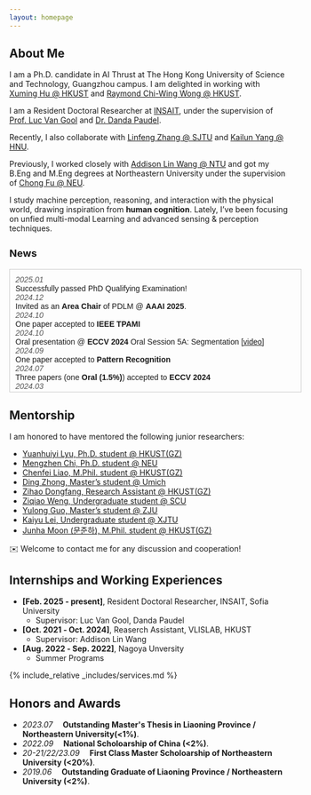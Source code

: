 ```yaml
---
layout: homepage
---
```



## About Me
I am a Ph.D. candidate in AI Thrust at The Hong Kong University of Science and Technology, Guangzhou campus. I am delighted in working with [Xuming Hu @ HKUST](https://xuminghu.github.io/) and [Raymond Chi-Wing Wong @ HKUST](https://www.cse.ust.hk/~raywong/). 

I am a Resident Doctoral Researcher at [INSAIT](https://insait.ai/), under the supervision of [Prof. Luc Van Gool](https://insait.ai/prof-luc-van-gool/) and [Dr. Danda Paudel](https://insait.ai/dr-danda-paudel/).

Recently, I also collaborate with [Linfeng Zhang @ SJTU](http://www.zhanglinfeng.tech/) and [Kailun Yang @ HNU](https://www.yangkailun.com/).

Previously, I worked closely with [Addison Lin Wang @ NTU](https://scholar.google.com.hk/citations?user=SReb2csAAAAJ&hl=zh-CN) and got my B.Eng and M.Eng degrees at Northeastern University under the supervision of [Chong Fu @ NEU](https://scholar.google.com.hk/citations?user=xq76xEMAAAAJ&hl=zh-CN).

I study machine perception, reasoning, and interaction with the physical world, drawing inspiration from **human cognition**. Lately, I’ve been focusing on unfied multi-modal Learning and advanced sensing & perception techniques. 


<!DOCTYPE html>
<html lang="en">
<head>
  <meta charset="UTF-8">
  <meta name="viewport" content="width=device-width, initial-scale=1.0">
  <title>News Scroll</title>
  <style>
    /* 容器样式 */
    .news-container {
      width: 100%;
      max-height: 200px; /* 可以根据需要调整窗口的高度 */
      overflow-y: auto;  /* 垂直滚动 */
      border: 1px solid #ccc; /* 可选边框样式 */
      padding: 10px;
      font-family: Arial, sans-serif;
    }

    /* 新闻条目的样式 */
    .news-item {
      margin-bottom: 10px;
      padding: 5px;
      background-color: #f9f9f9;
      border-left: 5px solid #007bff; /* 可选的左侧条纹 */
    }

    /* 日期样式 */
    .news-date {
      font-style: italic;
      color: #555;
    }

    /* 设置标题样式 */
    h3 {
      font-size: 18px;
    }
  </style>
</head>
<body>

  <h3>News</h3>
  <div class="news-container">
    <div class="news-item">
      <div class="news-date">2025.01</div>
      <div>Successfully passed PhD Qualifying Examination!</div>
    </div>
    <div class="news-item">
      <div class="news-date">2024.12</div>
      <div>Invited as an <strong>Area Chair</strong> of PDLM @ <strong>AAAI 2025</strong>.</div>
    </div>
    <div class="news-item">
      <div class="news-date">2024.10</div>
      <div>One paper accepted to <strong>IEEE TPAMI</strong></div>
    </div>
    <div class="news-item">
      <div class="news-date">2024.10</div>
      <div>Oral presentation @ <strong>ECCV 2024</strong> Oral Session 5A: Segmentation <a href="https://eccv.ecva.net/virtual/2024/session/103" target="_blank">[video]</a></div>
    </div>
    <div class="news-item">
      <div class="news-date">2024.09</div>
      <div>One paper accepted to <strong>Pattern Recognition</strong></div>
    </div>
    <div class="news-item">
      <div class="news-date">2024.07</div>
      <div>Three papers (one <strong>Oral (1.5%)</strong>) accepted to <strong>ECCV 2024</strong></div>
    </div>
    <div class="news-item">
      <div class="news-date">2024.03</div>
      <div>One paper accepted to <strong>IEEE CAI 2024</strong></div>
    </div>
    <div class="news-item">
      <div class="news-date">2024.03</div>
      <div>One paper accepted to <strong>Pattern Recognition</strong></div>
    </div>
    <div class="news-item">
      <div class="news-date">2024.03</div>
      <div>Five papers (one <strong>Highlight (2.8%)</strong>) accepted to <strong>CVPR 2024</strong></div>
    </div>
    <div class="news-item">
      <div class="news-date">2024.02</div>
      <div>Two papers accepted to <strong>ICRA 2024</strong></div>
    </div>
    <div class="news-item">
      <div class="news-date">2023.07</div>
      <div>Two papers accepted to <strong>ICCV 2023</strong></div>
    </div>
    <div class="news-item">
      <div class="news-date">2023.03</div>
      <div>One paper accepted to <strong>CVPR 2023</strong></div>
    </div>
  </div>

</body>
</html>

  
## Mentorship
I am honored to have mentored the following junior researchers:
- [Yuanhuiyi Lyu, Ph.D. student @ HKUST(GZ)](https://qc-ly.github.io/)  
- [Mengzhen Chi, Ph.D. student @ NEU]()  
- [Chenfei Liao, M.Phil. student @ HKUST(GZ)](https://scholar.google.com.hk/citations?user=2ZlT5o0AAAAJ&hl=zh-CN&oi=ao)  
- [Ding Zhong, Master’s student @ Umich](https://scholar.google.com.hk/citations?hl=zh-CN&user=927Gr88AAAAJ)  
- [Zihao Dongfang, Research Assistant @ HKUST(GZ)]()  
- [Ziqiao Weng, Undergraduate student @ SCU]()  
- [Yulong Guo, Master’s student @ ZJU]()  
- [Kaiyu Lei, Undergraduate student @ XJTU]()  
- [Junha Moon (문준하), M.Phil. student @ HKUST(GZ)]()
  
✉️ Welcome to contact me for any discussion and cooperation!


## Internships and Working Experiences

- **[Feb. 2025 ‑ present]**, Resident Doctoral Researcher, INSAIT, Sofia University
  - Supervisor: Luc Van Gool, Danda Paudel
- **[Oct. 2021 ‑ Oct. 2024]**, Reaserch Assistant, VLISLAB, HKUST
  - Supervisor: Addison Lin Wang
- **[Aug. 2022 ‑ Sep. 2022]**, Nagoya Unversity
  - Summer Programs

{% include_relative _includes/services.md %}


## Honors and Awards
- *2023.07* &emsp;**Outstanding Master's Thesis in Liaoning Province / Northeastern University(<1%)**. 
- *2022.09* &emsp;**National Scholoarship of China (<2%)**. 
- *20-21/22/23.09* &emsp;**First Class Master Scholoarship of Northeastern University (<20%)**. 
- *2019.06* &emsp;**Outstanding Graduate of Liaoning Province / Northeastern University (<2%)**. 

<script type='text/javascript' id='clustrmaps' src='//cdn.clustrmaps.com/map_v2.js?cl=080808&w=a&t=tt&d=zrl7WjzBxF_qKC05N5OneNhjFigQ9jPab4GJHSWvjkI&co=ffffff&cmo=3acc3a&cmn=ff5353&ct=808080'></script>

